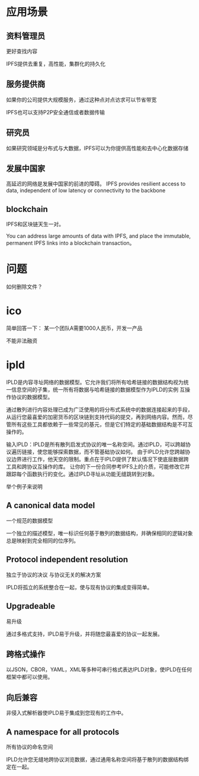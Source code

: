 #  应用场景  


## 资料管理员 

更好查找内容  

IPFS提供去重复，高性能，集群化的持久化 

## 服务提供商 

如果你的公司提供大规模服务，通过这种点对点访求可以节省带宽 

IPFS也可以支持P2P安全通信或者数据传输 

## 研究员 

如果研究领域是分布式与大数据，IPFS可以为你提供高性能和去中心化数据存储  


## 发展中国家 

高延迟的网络是发展中国家的前进的障碍。
IPFS provides resilient access to data, independent of low latency or connectivity to the backbone 


## blockchain 


IPFS和区块链天生一对。

You can address large amounts of data with IPFS, and place the immutable, permanent IPFS links into a blockchain transaction。



# 问题  

如何删除文件？


# ico

简单回答一下：
某一个团队A需要1000人民币，开发一产品

不能非法融资  


# ipld 


IPLD是内容寻址网络的数据模型。它允许我们将所有哈希链接的数据结构视为统一信息空间的子集，统一所有将数据与哈希链接的数据模型作为IPLD的实例
互操作协议的数据模型。

通过散列进行内容处理已成为广泛使用的将分布式系统中的数据连接起来的手段，从运行您最喜爱的加密货币的区块链到支持代码的提交，再到网络内容。然而，尽管所有这些工具都依赖于一些常见的基元，但是它们特定的基础数据结构是不可互操作的。

输入IPLD：IPLD是所有散列启发式协议的唯一名称空间。通过IPLD，可以跨越协议遍历链接，使您能够探索数据，而不管基础协议如何。
由于IPLD允许您跨越协议边界进行工作，他天空的限制。重点在于IPLD提供了默认情况下使底层数据跨工具和跨协议互操作的库。
让你的下一份合同参考IPFS上的介质，可能修改它并跟踪每个函数执行的变化。通过IPLD寻址从功能无缝跳转到对象。 

举个例子来说明  


## A canonical data model

一个规范的数据模型  

一个独立的描述模型，唯一标识任何基于散列的数据结构，并确保相同的逻辑对象总是映射到完全相同的位序列。  


## Protocol independent resolution 

独立于协议的决议 
与协议无关的解决方案 

IPLD将孤立的系统整合在一起，使与现有协议的集成变得简单。 

## Upgradeable 

易升级 

通过多格式支持，IPLD易于升级，并将随您最喜爱的协议一起发展。 

## 跨格式操作 

以JSON，CBOR，YAML，XML等多种可串行格式表达IPLD对象，使IPLD在任何框架中都可以使用。  

## 向后兼容 

非侵入式解析器使IPLD易于集成到您现有的工作中。  


## A namespace for all protocols 

所有协议的命名空间 



IPLD允许您无缝地跨协议浏览数据，通过通用名称空间将基于散列的数据结构绑定在一起。 



